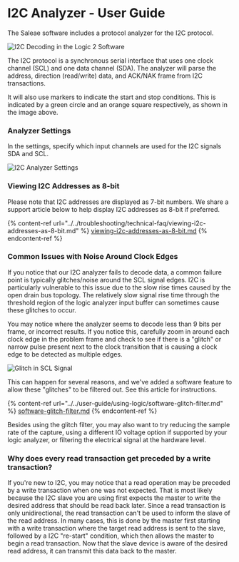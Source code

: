 # I2C Analyzer - User Guide

The Saleae software includes a protocol analyzer for the I2C protocol.

![I2C Decoding in the Logic 2 Software](<../../.gitbook/assets/Screen Shot 2021-08-30 at 5.59.27 PM.png>)

The I2C protocol is a synchronous serial interface that uses one clock channel (SCL) and one data channel (SDA). The analyzer will parse the address, direction (read/write) data, and ACK/NAK frame from I2C transactions.&#x20;

It will also use markers to indicate the start and stop conditions. This is indicated by a green circle and an orange square respectively, as shown in the image above.&#x20;

### Analyzer Settings

In the settings, specify which input channels are used for the I2C signals SDA and SCL.&#x20;

![I2C Analyzer Settings](<../../.gitbook/assets/Screen Shot 2021-08-30 at 6.01.34 PM.png>)

### Viewing I2C Addresses as 8-bit

Please note that I2C addresses are displayed as 7-bit numbers. We share a support article below to help display I2C addresses as 8-bit if preferred.

{% content-ref url="../../troubleshooting/technical-faq/viewing-i2c-addresses-as-8-bit.md" %}
[viewing-i2c-addresses-as-8-bit.md](../../troubleshooting/technical-faq/viewing-i2c-addresses-as-8-bit.md)
{% endcontent-ref %}

### **Common Issues with Noise Around Clock Edges**

If you notice that our I2C analyzer fails to decode data, a common failure point is typically glitches/noise around the SCL signal edges. I2C is particularly vulnerable to this issue due to the slow rise times caused by the open drain bus topology. The relatively slow signal rise time through the threshold region of the logic analyzer input buffer can sometimes cause these glitches to occur.

You may notice where the analyzer seems to decode less than 9 bits per frame, or incorrect results. If you notice this, carefully zoom in around each clock edge in the problem frame and check to see if there is a "glitch" or narrow pulse present next to the clock transition that is causing a clock edge to be detected as multiple edges.

![Glitch in SCL Signal](<../../.gitbook/assets/Screen Shot 2021-08-30 at 6.07.47 PM.png>)

This can happen for several reasons, and we've added a software feature to allow these "glitches" to be filtered out. See this article for instructions.

{% content-ref url="../../user-guide/using-logic/software-glitch-filter.md" %}
[software-glitch-filter.md](../../user-guide/using-logic/software-glitch-filter.md)
{% endcontent-ref %}

Besides using the glitch filter, you may also want to try reducing the sample rate of the capture, using a different IO voltage option if supported by your logic analyzer, or filtering the electrical signal at the hardware level.

### Why does every read transaction get preceded by a write transaction?

If you're new to I2C, you may notice that a read operation may be preceded by a write transaction when one was not expected. That is most likely because the I2C slave you are using first expects the master to write the desired address that should be read back later. Since a read transaction is only unidirectional, the read transaction can't be used to inform the slave of the read address. In many cases, this is done by the master first starting with a write transaction where the target read address is sent to the slave, followed by a I2C "re-start" condition, which then allows the master to begin a read transaction. Now that the slave device is aware of the desired read address, it can transmit this data back to the master.
